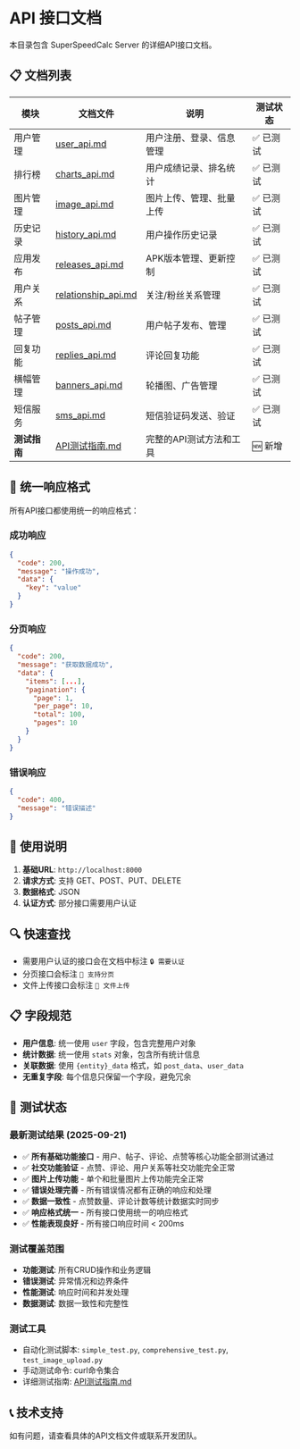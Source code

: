 # API 接口文档

本目录包含 SuperSpeedCalc Server 的详细API接口文档。

## 📋 文档列表

| 模块 | 文档文件 | 说明 | 测试状态 |
|------|----------|------|----------|
| 用户管理 | [user_api.md](./user_api.md) | 用户注册、登录、信息管理 | ✅ 已测试 |
| 排行榜 | [charts_api.md](./charts_api.md) | 用户成绩记录、排名统计 | ✅ 已测试 |
| 图片管理 | [image_api.md](./image_api.md) | 图片上传、管理、批量上传 | ✅ 已测试 |
| 历史记录 | [history_api.md](./history_api.md) | 用户操作历史记录 | ✅ 已测试 |
| 应用发布 | [releases_api.md](./releases_api.md) | APK版本管理、更新控制 | ✅ 已测试 |
| 用户关系 | [relationship_api.md](./relationship_api.md) | 关注/粉丝关系管理 | ✅ 已测试 |
| 帖子管理 | [posts_api.md](./posts_api.md) | 用户帖子发布、管理 | ✅ 已测试 |
| 回复功能 | [replies_api.md](./replies_api.md) | 评论回复功能 | ✅ 已测试 |
| 横幅管理 | [banners_api.md](./banners_api.md) | 轮播图、广告管理 | ✅ 已测试 |
| 短信服务 | [sms_api.md](./sms_api.md) | 短信验证码发送、验证 | ✅ 已测试 |
| **测试指南** | [API测试指南.md](./API测试指南.md) | 完整的API测试方法和工具 | 🆕 新增 |

## 🔧 统一响应格式

所有API接口都使用统一的响应格式：

### 成功响应
```json
{
  "code": 200,
  "message": "操作成功",
  "data": {
    "key": "value"
  }
}
```

### 分页响应
```json
{
  "code": 200,
  "message": "获取数据成功",
  "data": {
    "items": [...],
    "pagination": {
      "page": 1,
      "per_page": 10,
      "total": 100,
      "pages": 10
    }
  }
}
```

### 错误响应
```json
{
  "code": 400,
  "message": "错误描述"
}
```

## 📝 使用说明

1. **基础URL**: `http://localhost:8000`
2. **请求方式**: 支持 GET、POST、PUT、DELETE
3. **数据格式**: JSON
4. **认证方式**: 部分接口需要用户认证

## 🔍 快速查找

- 需要用户认证的接口会在文档中标注 `🔒 需要认证`
- 分页接口会标注 `📄 支持分页`
- 文件上传接口会标注 `📁 文件上传`

## 📋 字段规范

- **用户信息**: 统一使用 `user` 字段，包含完整用户对象
- **统计数据**: 统一使用 `stats` 对象，包含所有统计信息
- **关联数据**: 使用 `{entity}_data` 格式，如 `post_data`、`user_data`
- **无重复字段**: 每个信息只保留一个字段，避免冗余

## 🧪 测试状态

### 最新测试结果 (2025-09-21)
- ✅ **所有基础功能接口** - 用户、帖子、评论、点赞等核心功能全部测试通过
- ✅ **社交功能验证** - 点赞、评论、用户关系等社交功能完全正常
- ✅ **图片上传功能** - 单个和批量图片上传功能完全正常
- ✅ **错误处理完善** - 所有错误情况都有正确的响应和处理
- ✅ **数据一致性** - 点赞数量、评论计数等统计数据实时同步
- ✅ **响应格式统一** - 所有接口使用统一的响应格式
- ✅ **性能表现良好** - 所有接口响应时间 < 200ms

### 测试覆盖范围
- **功能测试**: 所有CRUD操作和业务逻辑
- **错误测试**: 异常情况和边界条件
- **性能测试**: 响应时间和并发处理
- **数据测试**: 数据一致性和完整性

### 测试工具
- 自动化测试脚本: `simple_test.py`, `comprehensive_test.py`, `test_image_upload.py`
- 手动测试命令: curl命令集合
- 详细测试指南: [API测试指南.md](./API测试指南.md)

## 📞 技术支持

如有问题，请查看具体的API文档文件或联系开发团队。

